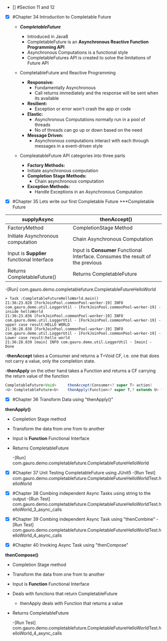 - [] #Section 11 and 12
- [x] #Chapter 34 Introduction to Completable Future
  - ***CompletableFuture***
    - Introduced in Java8
    - CompletableFuture is an **Asynchronous Reactive Function Programming API**
    - Asynchronous Computations is a functional style
    - CompletableFutures API is created to solve the limitations of Future API
   
  - CompletableFuture and Reactive Programming
    - **Responsive:**
      - Fundamentally Asynchronous
      - Call returns immediately and the response will be sent when its available 
    - **Resilient:**
      - Exception or error won't crash the app or code
    - **Elastic:**
        - Asynchronous Computations normally run in a pool of threads
        - No of threads can go up or down based on the need
    - **Message Driven:**
        - Asynchronous computations interact with each through messages in a event-driven style
      
  - CompleatableFuture  API categories into three parts
    - **Factory Methods:**
    - Initiate asynchronous computation
    - **Completion Stage Methods:**
        - Chain asynchronous computation
    - **Exception Methods:**
        - Handle Exceptions in an Asynchronous Computation
    
- [x] #Chapter 35 Lets write our first Completable Future
***Completable Future 
  
|supplyAsync|thenAccept()|
|-----------|------------|
|FactoryMethod|CompletionStage Method|
|Initiate Asynchronous computation|Chain Asynchronous Computation|
|Input is **Supplier** functional Interface|Input is **Consumer** Functional Interface. Consumes the result of the previous|
|Returns CompletableFuture<T>()|Returns CompletableFuture<Void>|


  -[Run] com.gauro.demo.completablefuture.CompletableFutureHelloWorld 
```
> Task :CompletableFutureHelloWorld.main()
21:36:23.828 [ForkJoinPool.commonPool-worker-19] INFO com.gauro.demo.util.LoggerUtil - [ForkJoinPool.commonPool-worker-19] - inside helloWorld
21:36:23.836 [ForkJoinPool.commonPool-worker-19] INFO com.gauro.demo.util.LoggerUtil - [ForkJoinPool.commonPool-worker-19] - upper case result:HELLO WORLD
21:36:28.838 [ForkJoinPool.commonPool-worker-19] INFO com.gauro.demo.util.LoggerUtil - [ForkJoinPool.commonPool-worker-19] - Lower case result:hello world
21:36:28.839 [main] INFO com.gauro.demo.util.LoggerUtil - [main] - Done

```
   -**thenAccept** takes a Consumer and returns a T=Void CF, i.e. one that does not carry a value, only the completion state.

   -**thenApply** on the other hand takes a Function and returns a CF carrying the return value of the function
```java
CompletableFuture<Void>     thenAccept(Consumer<? super T> action)
<U> CompletableFuture<U>    thenApply(Function<? super T,? extends U> fn)
```

- [x] #Chapter 36 Transform Data using  "thenApply()"

**thenApply()**
- Completion Stage method
- Transform the data from one from to another
- Input is **Function** Functional Interface
- Returns CompletableFuture<T>

  -[Run] com.gauro.demo.completablefuture.CompletableFutureHelloWorld
  
- [x] #Chapter 37 Unit Testing CompletableFuture using JUnit5
  -[Run Test] com.gauro.demo.completablefuture.CompletableFutureHelloWorldTest.helloWorld
  
- [x] #Chapter 38 Combing independent Async Tasks using string to the output
  -[Run Test] com.gauro.demo.completablefuture.CompletableFutureHelloWorldTest.helloWorld_3_async_calls
- [x] #Chapter 39 Combing independent Async Task using "thenCombine"
  -[Run Test] com.gauro.demo.completablefuture.CompletableFutureHelloWorldTest.helloWorld_4_async_calls
- [x] #Chapter 40 Invoking Async Task using "thenCompose"

**thenCompose()**
- Completion Stage method
- Transform the data from one from to another
- Input is **Function** Functional Interface
- Deals with functions that return CompletableFuture
  - thenApply deals with Function that returns a value
- Returns CompletableFuture<T>
  
  -[Run Test] com.gauro.demo.completablefuture.CompletableFutureHelloWorldTest.helloWorld_4_async_calls